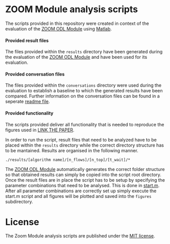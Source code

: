 # ZOOM Module analysis scripts
The scripts provided in this repository were created in context of the evaluation of the [ZOOM ODL Module](https://github.com/lsinfo3/zoom-odl) using [Matlab](http://de.mathworks.com/products/matlab/).

#### Provided result files
The files provided within the `results` directory have been generated during the evaluation of the [ZOOM ODL Module](https://github.com/lsinfo3/zoom-odl) and have been used for its evaluation.

#### Provided conversation files
The files provided within the `conversations` directory were used during the evaluation to establish a baseline to which the generated results have been compared. Further information on the conversation files can be found in a seperate [readme file](https://github.com/lsinfo3/zoom-ewsdn/tree/master/conversations).

#### Provided functionality
The scripts provided deliver all functionality that is needed to reproduce the figures used in [LINK THE PAPER](...).

In order to run the script, result files that need to be analyzed have to be placed within the `results` directory while the correct directory structure has to be mantained. Results are organised in the following manner.
```
./results/[algorithm name]/[n_flows]/[n_top]/[t_wait]/*
```
The [ZOOM ODL Module](https://github.com/lsinfo3/zoom-odl) automatically generates the correct folder structure so that obtained results can simply be copied into the script root directory.
Once the result files are in place the script has to be setup by specifying the parameter combinations that need to be analysed. This is done in [start.m](https://github.com/lsinfo3/zoom-ewsdn/blob/master/start.m#L42-L86).
After all parameter combinations are correctly set up simply execute the start.m script and all figures will be plotted and saved into the `figures` subdirectory.

# License

The Zoom Module analysis scripts are published under the [MIT license](http://opensource.org/licenses/MIT).
